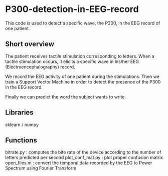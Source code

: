 # P300-detection-in-EEG-record
This code is used to detect a specific wave, the P300, in the EEG record of one patient.

## Short overview

The patient receives tactile stimulation corresponding to letters. When a tactile stimulation occurs, it elicits a specific wave in his/her EEG (Electroencephalography) record.

We record the EEG activity of one patient during the stimulations. Then we train a Support Vector Machine in order to detect the presence of the P300 in the EEG record. 

Finally we can predict the word the subject wants to write.

## Libraries

sklearn / numpy

## Functions

bitrate.py : computes the bite rate of the device according to the number of letters predicted per second
plot_conf_mat.py : plot proper confusion matrix
open_files.m : convert the temporal data recorded by the EEG to Power Spectrum using Fourier Transform 
